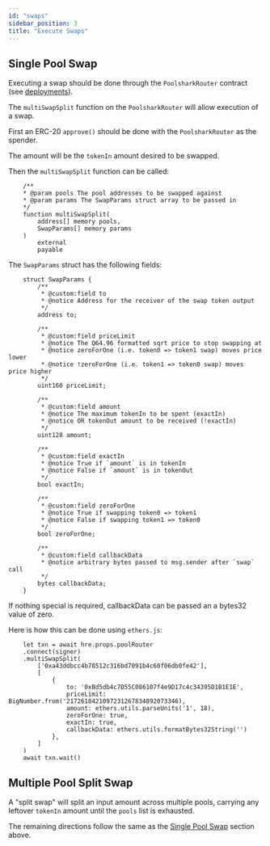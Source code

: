 ```yaml
---
id: "swaps"
sidebar_position: 3
title: "Execute Swaps"
---
```


## Single Pool Swap

Executing a swap should be done through the `PoolsharkRouter` contract (see [deployments](/contracts/limit/deployments)).

The `multiSwapSplit` function on the `PoolsharkRouter` will allow execution of a swap.

First an ERC-20 `approve()` should be done with the `PoolsharkRouter` as the spender.

The amount will be the `tokenIn` amount desired to be swapped.

Then the `multiSwapSplit` function can be called:

```solidity
    /**
    * @param pools The pool addresses to be swapped against
    * @param params The SwapParams struct array to be passed in
    */
    function multiSwapSplit(
        address[] memory pools,
        SwapParams[] memory params
    )
        external
        payable
```

The `SwapParams` struct has the following fields:

```solidity
    struct SwapParams {
        /**
         * @custom:field to
         * @notice Address for the receiver of the swap token output
         */
        address to;

        /**
         * @custom:field priceLimit
         * @notice The Q64.96 formatted sqrt price to stop swapping at
         * @notice zeroForOne (i.e. token0 => token1 swap) moves price lower
         * @notice !zeroForOne (i.e. token1 => token0 swap) moves price higher
         */
        uint160 priceLimit;

        /**
         * @custom:field amount
         * @notice The maximum tokenIn to be spent (exactIn)
         * @notice OR tokenOut amount to be received (!exactIn)
         */
        uint128 amount;

        /**
         * @custom:field exactIn
         * @notice True if `amount` is in tokenIn
         * @notice False if `amount` is in tokenOut
         */
        bool exactIn;

        /**
         * @custom:field zeroForOne
         * @notice True if swapping token0 => token1
         * @notice False if swapping token1 => token0
         */
        bool zeroForOne;

        /**
         * @custom:field callbackData
         * @notice arbitrary bytes passed to msg.sender after `swap` call
         */
        bytes callbackData;
    }
```

If nothing special is required, callbackData can be passed an a bytes32 value of zero.

Here is how this can be done using `ethers.js`:
```
    let txn = await hre.props.poolRouter
    .connect(signer)
    .multiSwapSplit(
        ['0xa43ddbcc4b78512c316bd7091b4c60f06db0fe42'],
        [
            {
                to: '0xBd5db4c7D55C086107f4e9D17c4c34395D1B1E1E',
                priceLimit: BigNumber.from('2172618421097231267834892073346),
                amount: ethers.utils.parseUnits('1', 18),
                zeroForOne: true,
                exactIn: true,
                callbackData: ethers.utils.formatBytes32String('')
            },
        ]
    )
    await txn.wait()
```

## Multiple Pool Split Swap

A "split swap" will split an input amount across multiple pools, carrying any leftover `tokenIn` amount until the `pools` list is exhausted.

The remaining directions follow the same as the [Single Pool Swap](/contracts/limit/integration/swaps#single-pool-swap) section above.


